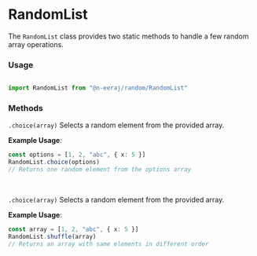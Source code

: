 # RandomList

The `RandomList` class provides two static methods to handle a few random array operations.

### Usage
```ts

import RandomList from "@n-eeraj/random/RandomList"
```

### Methods

`.choice(array)`
Selects a random element from the provided array.

**Example Usage**:
```ts
const options = [1, 2, "abc", { x: 5 }]
RandomList.choice(options)
// Returns one random element from the options array
```
<br />

`.choice(array)`
Selects a random element from the provided array.

**Example Usage**:
```ts
const array = [1, 2, "abc", { x: 5 }]
RandomList.shuffle(array)
// Returns an array with same elements in different order
```
<br />
